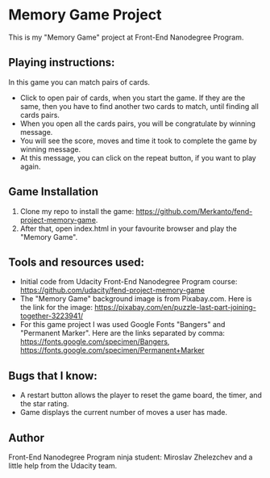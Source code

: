 # Memory Game Project

This is my "Memory Game" project at Front-End Nanodegree Program.


## Playing instructions:

In this game you can match pairs of cards.
* Click to open pair of cards, when you start the game. If they are the same, then you have to find another two cards to match, until finding all cards pairs.
* When you open all the cards pairs, you will be congratulate by winning message.
* You will see the score, moves and time it took to complete the game by winning message.
* At this message, you can click on the repeat button, if you want to play again.


## Game Installation

1. Clone my repo to install the game: https://github.com/Merkanto/fend-project-memory-game.
2. After that, open index.html in your favourite browser and play the "Memory Game".


## Tools and resources used:

* Initial code from Udacity Front-End Nanodegree Program course: https://github.com/udacity/fend-project-memory-game
* The "Memory Game" background image is from Pixabay.com. Here is the link for the image: https://pixabay.com/en/puzzle-last-part-joining-together-3223941/
* For this game project I was used Google Fonts "Bangers" and "Permanent Marker". Here are the links separated by comma: https://fonts.google.com/specimen/Bangers, https://fonts.google.com/specimen/Permanent+Marker


## Bugs that I know:

* A restart button allows the player to reset the game board, the timer, and the star rating.
* Game displays the current number of moves a user has made.


## Author

Front-End Nanodegree Program ninja student: Miroslav Zhelezchev and a little help from the Udacity team.